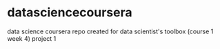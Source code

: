 # datasciencecoursera
data science coursera repo created for data scientist's toolbox (course 1 week 4) project 1
